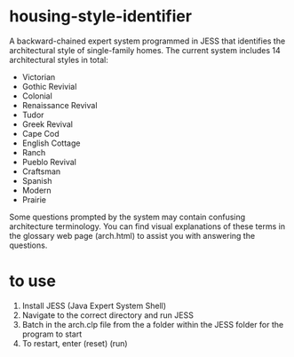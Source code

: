 # housing-style-identifier
A backward-chained expert system programmed in JESS that identifies the architectural style of single-family homes. The current system includes 14 architectural styles in total: 
* Victorian
* Gothic Revivial
* Colonial
* Renaissance Revival
* Tudor
* Greek Revival 
* Cape Cod
* English Cottage 
* Ranch
* Pueblo Revival
* Craftsman
* Spanish
* Modern
* Prairie

Some questions prompted by the system may contain confusing architecture terminology. You can find visual explanations of these terms in the glossary web page (arch.html) to assist you with answering the questions. 

# to use 
1. Install JESS (Java Expert System Shell) 
2. Navigate to the correct directory and run JESS
3. Batch in the arch.clp file from the a folder within the JESS folder for the program to start 
4. To restart, enter (reset) (run) 
